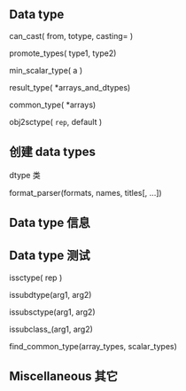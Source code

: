 ## Data type

can\_cast\( from, totype, casting= \)

promote\_types\( type1, type2\)

min\_scalar\_type\( a \)

result\_type\( \*arrays\_and\_dtypes\)

common\_type\( \*arrays\)

obj2sctype\( `rep`,   default \)

## 创建 data types

dtype 类

format\_parser\(formats, names, titles\[, ...\]\)

## Data type 信息

## Data type 测试

issctype\( rep \)

issubdtype\(arg1, arg2\)

issubsctype\(arg1, arg2\)

issubclass\_\(arg1, arg2\)

find\_common\_type\(array\_types, scalar\_types\)

## Miscellaneous 其它



